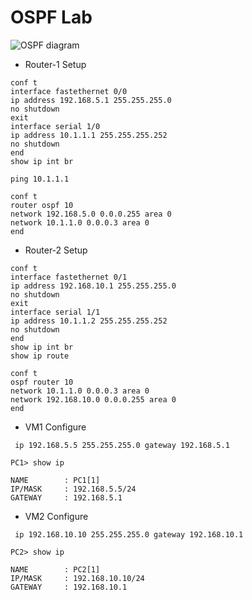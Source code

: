 # OSPF Lab

![OSPF diagram](1.png)

- Router-1 Setup

```
conf t
interface fastethernet 0/0
ip address 192.168.5.1 255.255.255.0
no shutdown
exit
interface serial 1/0
ip address 10.1.1.1 255.255.255.252
no shutdown
end
show ip int br

ping 10.1.1.1
```

```
conf t
router ospf 10
network 192.168.5.0 0.0.0.255 area 0
network 10.1.1.0 0.0.0.3 area 0
end
```

- Router-2 Setup

```
conf t
interface fastethernet 0/1
ip address 192.168.10.1 255.255.255.0
no shutdown
exit
interface serial 1/1
ip address 10.1.1.2 255.255.255.252
no shutdown
end
show ip int br
show ip route

```

```
conf t
ospf router 10
network 10.1.1.0 0.0.0.3 area 0
network 192.168.10.0 0.0.0.255 area 0
end
```

- VM1 Configure

```
 ip 192.168.5.5 255.255.255.0 gateway 192.168.5.1
 
PC1> show ip

NAME        : PC1[1]
IP/MASK     : 192.168.5.5/24
GATEWAY     : 192.168.5.1
```

- VM2 Configure

```
 ip 192.168.10.10 255.255.255.0 gateway 192.168.10.1
 
PC2> show ip

NAME        : PC2[1]
IP/MASK     : 192.168.10.10/24
GATEWAY     : 192.168.10.1
```
